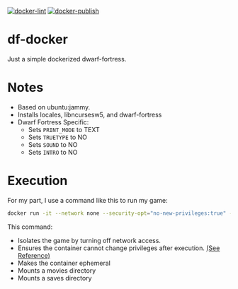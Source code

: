 [![docker-lint](https://github.com/jdmartin/df-docker/actions/workflows/docker-lint.yml/badge.svg)](https://github.com/jdmartin/df-docker/actions/workflows/docker-lint.yml) [![docker-publish](https://github.com/jdmartin/df-docker/actions/workflows/docker-build.yml/badge.svg)](https://github.com/jdmartin/df-docker/actions/workflows/docker-build.yml)

# df-docker
Just a simple dockerized dwarf-fortress.

# Notes
- Based on ubuntu:jammy.
- Installs locales, libncursesw5, and dwarf-fortress
- Dwarf Fortress Specific:
  - Sets `PRINT_MODE` to TEXT
  - Sets `TRUETYPE` to NO
  - Sets `SOUND` to NO
  - Sets `INTRO` to NO
  
# Execution
For my part, I use a command like this to run my game:
  
```bash
docker run -it --network none --security-opt="no-new-privileges:true" --rm --mount type=bind,source=/path/to/data/movies,target=/root/.local/share/dwarf-fortress/run/data/movies --mount type=bind,source=/path/to/data/save,target=/root/.local/share/dwarf-fortress/run/data/save --name dwarf-fortress songsthatsaved/dwarf-fortress
```  
  This command:
  - Isolates the game by turning off network access.
  - Ensures the container cannot change privileges after execution. [(See Reference)](https://docs.docker.com/engine/reference/run/)
  - Makes the container ephemeral
  - Mounts a movies directory
  - Mounts a saves directory
